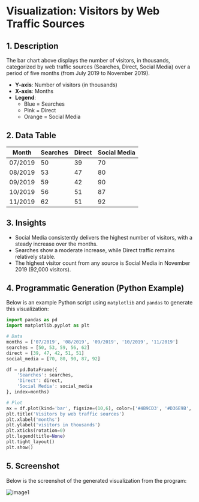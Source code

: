 # Visualization: Visitors by Web Traffic Sources

## 1. Description

The bar chart above displays the number of visitors, in thousands, categorized by web traffic sources (Searches, Direct, Social Media) over a period of five months (from July 2019 to November 2019).

- **Y-axis**: Number of visitors (in thousands)
- **X-axis**: Months
- **Legend**: 
    - Blue = Searches
    - Pink = Direct
    - Orange = Social Media

## 2. Data Table

| Month    | Searches | Direct | Social Media |
|----------|----------|--------|-------------|
| 07/2019  | 50       | 39     | 70          |
| 08/2019  | 53       | 47     | 80          |
| 09/2019  | 59       | 42     | 90          |
| 10/2019  | 56       | 51     | 87          |
| 11/2019  | 62       | 51     | 92          |

## 3. Insights

- Social Media consistently delivers the highest number of visitors, with a steady increase over the months.
- Searches show a moderate increase, while Direct traffic remains relatively stable.
- The highest visitor count from any source is Social Media in November 2019 (92,000 visitors).

## 4. Programmatic Generation (Python Example)

Below is an example Python script using `matplotlib` and `pandas` to generate this visualization:

```python
import pandas as pd
import matplotlib.pyplot as plt

# Data
months = ['07/2019', '08/2019', '09/2019', '10/2019', '11/2019']
searches = [50, 53, 59, 56, 62]
direct = [39, 47, 42, 51, 51]
social_media = [70, 80, 90, 87, 92]

df = pd.DataFrame({
    'Searches': searches,
    'Direct': direct,
    'Social Media': social_media
}, index=months)

# Plot
ax = df.plot(kind='bar', figsize=(10,6), color=['#4B9CD3', '#D36E9B', '#F5B942'])
plt.title('Visitors by web traffic sources')
plt.xlabel('months')
plt.ylabel('visitors in thousands')
plt.xticks(rotation=0)
plt.legend(title=None)
plt.tight_layout()
plt.show()
```

## 5. Screenshot

Below is the screenshot of the generated visualization from the program:

![image1](image1)
